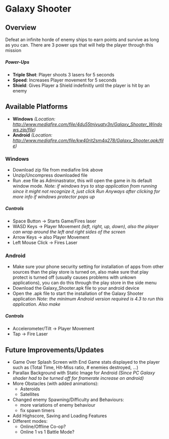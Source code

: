 # Galaxy Shooter

## Overview
Defeat an infinite horde of enemy ships to earn points and survive as long as you can. There are 3 power ups that will help the player through this mission

##### Power-Ups
- **Triple Shot**: Player shoots 3 lasers for 5 seconds
- **Speed**: Increases Player movement for 5 seconds
- **Shield**: Gives Player a Shield indefinitly until the player is hit by an enemy

## Available Platforms
- **Windows** *(Location: http://www.mediafire.com/file/4du55tnjyuaty3n/Galaxy_Shooter_Windows.zip/file)*
- **Android** *(Location: http://www.mediafire.com/file/kw40rit2sm4q278/Galaxy_Shooter.apk/file)*

### Windows
- Download zip file from mediafire link above
- Unzip/Uncompress downloaded file
- Run .exe file as Adminastrator, this will open the game in its default window mode.
*Note: if windows trys to stop application from running since it might not recognize it, just click Run Anyways after clicking for more info if windows protector pops up*

##### Controls
- Space Button -> Starts Game/Fires laser
- WASD Keys -> Player Movement *(left, right, up, down), also the player can wrap around the left and right sides of the screen*
- Arrow Keys -> also Player Movement
- Left Mouse Click -> Fires Laser

### Android
- Make sure your phone security setting for installation of apps from other sources than the play store is turned on, also make sure that play protect is turned off (usually causes problems with unkown applications), you can do this through the play store in the side menu
- Download the Galaxy_Shooter.apk file to your android device 
- Open the .apk file to start the installation of the Galaxy Shooter application
*Note: the minimum Android version required is 4.3 to run this application. Also make*

##### Controls
- Accelerometer/Tilt -> Player Movement
- Tap -> Fire Laser

## Future Improvements/Updates
- Game Over Splash Screen with End Game stats displayed to the player such as (Total Time, Hit-Miss ratio, # enemies destroyed, ...)
- Parallax Background with Static Image for Android
    *(Since PC Galaxy shader had to be turned off for framerate increase on android)*
- More Obstacles (with added animations):
    - Asteroids
    - Satellites
- Changed enemy Spawning/Difficulty and Behaviours:
    - more variations of enemy behaviour
    - fix spawn timers
- Add Highscore, Saving and Loading Features
- Different modes:
    - Online/Offline Co-op?
    - Online 1 vs 1 Battle Mode?